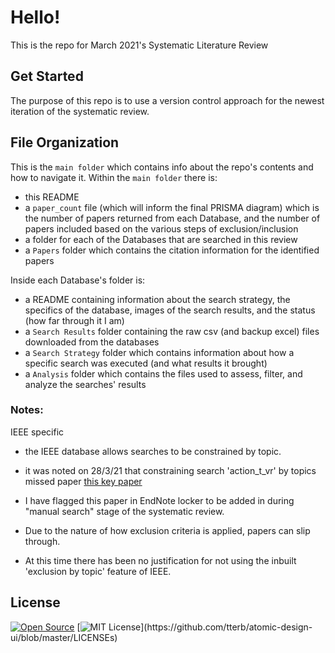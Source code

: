 # Hello!

This is the repo for March 2021's Systematic Literature Review

## Get Started
The purpose of this repo is to use a version control approach for the newest iteration of the systematic review.


## File Organization

This is the `main folder` which contains info about the repo's contents and how to navigate it.
Within the `main folder` there is:
- this README
- a `paper_count` file (which will inform the final PRISMA diagram) which is the number of papers returned from each Database, and the number of papers included based on the various steps of exclusion/inclusion
- a folder for each of the Databases that are searched in this review
- a `Papers` folder which contains the citation information for the identified papers

Inside each Database's folder is:
- a README containing information about the search strategy, the specifics of the database, images of the search results, and the status (how far through it I am)
- a `Search Results` folder containing the raw csv (and backup excel) files downloaded from the databases
- a `Search Strategy` folder which contains information about how a specific search was executed (and what results it brought)
- a `Analysis` folder which contains the files used to assess, filter, and analyze the searches' results


### Notes:
IEEE specific
- the IEEE database allows searches to be constrained by topic.
- it was noted on 28/3/21 that constraining search 'action_t_vr' by topics missed paper [this key paper][20b28581]
- I have flagged this paper in EndNote locker to be added in during "manual search" stage of the systematic review.
- Due to the nature of how exclusion criteria is applied, papers can slip through.
- At this time there has been no justification for not using the inbuilt 'exclusion by topic' feature of IEEE.

  [20b28581]: https://doi.org/10.1109/ROMAN.2005.1513829 "Augmented reality for skill transfer in assembly task"


## License

[![Open Source](https://badges.frapsoft.com/os/v1/open-source.svg?v=103)](https://opensource.org/)
[![MIT License](https://img.shields.io/apm/l/atomic-design-ui.svg?)](https://github.com/tterb/atomic-design-ui/blob/master/LICENSEs)
